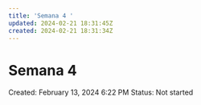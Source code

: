 ```yaml
---
title: 'Semana 4 '
updated: 2024-02-21 18:31:45Z
created: 2024-02-21 18:31:34Z
---
```


# Semana 4

Created: February 13, 2024 6:22 PM
Status: Not started